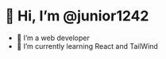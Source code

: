 # 👋 Hi, I’m @junior1242
- 👀 I’m a web developer
- 🌱 I’m currently learning React and TailWind

<!---
junior1242/junior1242 is a ✨ special ✨ repository because its `README.md` (this file) appears on your GitHub profile.
You can click the Preview link to take a look at your changes.
--->
